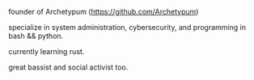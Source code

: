 founder of Archetypum (https://github.com/Archetypum)

specialize in system administration, cybersecurity, and programming in bash && python.

currently learning rust.

great bassist and social activist too.
